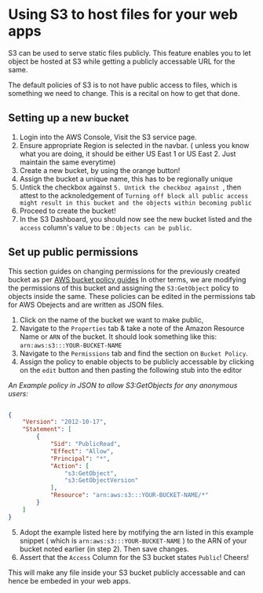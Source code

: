 # Using S3 to host files for your web apps
S3 can be used to serve static files publicly. This feature enables you to let object be hosted at S3 while getting a publicly accessable URL for the same.

The default policies of S3 is to not have public access to files, which is something we need to change. This is a recital on how to get that done. 

## Setting up a new bucket
1. Login into the AWS Console, Visit the S3 service page. 
2. Ensure appropriate Region is selected in the navbar. ( unless you know what you are doing, it should be either US East 1 or US East 2. Just maintain the same everytime)
3. Create a new bucket, by using the orange button!
4. Assign the bucket a unique name, this has to be regionally unique 
5. Untick the checkbox against `5. Untick the checkboz against `, then attest to the acknoledgement of `Turning off block all public access might result in this bucket and the objects within becoming public`
6. Proceed to create the bucket!
7. In the S3 Dashboard, you should now see the new bucket listed and the `access` column's value to be : `Objects can be public`.

## Set up public permissions
This section guides on changing permissions for the previously created bucket as per [AWS bucket policy guides](https://docs.aws.amazon.com/AmazonS3/latest/userguide/example-bucket-policies.html#example-bucket-policies-use-case-2)
In other terms, we are modifying the permissions of this bucket and assigning the `S3:GetObject` policy to objects inside the same. These policies can be edited in the permissions tab for AWS Obejects and are written as JSON files.
1. Click on the name of the bucket we want to make public,
2. Navigate to the `Properties` tab & take a note of the Amazon Resource Name or `ARN` of the bucket. It should look something like this: `arn:aws:s3:::YOUR-BUCKET-NAME`
3. Navigate to the `Permissions` tab and find the section on `Bucket Policy`.
4. Assign the policy to enable objects to be publicly accessable by clicking on the `edit` button and then pasting the following stub into the editor

*An Example policy in JSON to allow S3:GetObjects for any anonymous users:*
```json

{
    "Version": "2012-10-17",
    "Statement": [
        {
            "Sid": "PublicRead",
            "Effect": "Allow",
            "Principal": "*",
            "Action": [
                "s3:GetObject",
                "s3:GetObjectVersion"
            ],
            "Resource": "arn:aws:s3:::YOUR-BUCKET-NAME/*"
        }
    ]
}
```
5. Adopt the example listed here by motifying the arn listed in this example snippet ( which is `arn:aws:s3:::YOUR-BUCKET-NAME` ) to the ARN of your bucket noted earlier (in step 2). Then save changes.
6. Assert that the `Access` Column for the S3 bucket states `Public`! Cheers! 

This will make any file inside your S3 bucket publicly accessable and can hence be embeded in your web apps.
